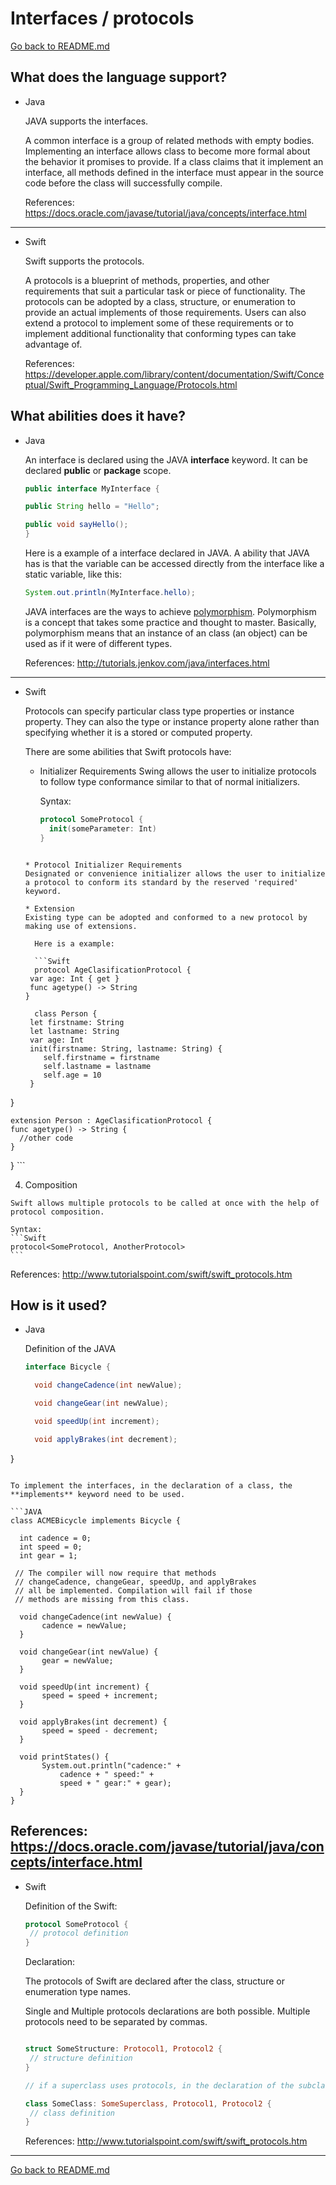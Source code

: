 # Interfaces / protocols

[Go back to README.md](README.md)

## What does the language support?
* Java

  JAVA supports the interfaces.

  A common interface is a group of related methods with empty bodies. Implementing an interface allows class to become more formal about the behavior it promises to provide. If a class claims that it implement an interface, all methods defined in the interface must appear in the source code before the class will successfully compile.

  References:
  <https://docs.oracle.com/javase/tutorial/java/concepts/interface.html>

---
* Swift

  Swift supports the protocols.

  A protocols is a blueprint of methods, properties, and other requirements that suit a particular task or piece of functionality. The protocols can be adopted by a class, structure, or enumeration to provide an actual implements of those requirements. Users can also extend a protocol to implement some of these requirements or to implement additional functionality that conforming types can take advantage of.

  References:
  <https://developer.apple.com/library/content/documentation/Swift/Conceptual/Swift_Programming_Language/Protocols.html>


## What abilities does it have?

* Java

  An interface is declared using the JAVA **interface** keyword. It can be declared **public** or **package** scope.

  ```JAVA
  public interface MyInterface {

  public String hello = "Hello";

  public void sayHello();
  }
  ```

  Here is a example of a interface declared in JAVA. A ability that JAVA has is that the variable can be accessed directly from the interface like a static variable, like this:

  ```JAVA
  System.out.println(MyInterface.hello);
  ```
  JAVA interfaces are the ways to achieve [polymorphism](https://en.wikipedia.org/wiki/Polymorphism_(computer_science)). Polymorphism is a concept that takes some practice and thought to master. Basically, polymorphism means that an instance of an class (an object) can be used as if it were of different types.

  References:
  <http://tutorials.jenkov.com/java/interfaces.html>

---

* Swift

  Protocols can specify particular class type properties or instance property. They can also the type or instance property alone rather than specifying whether it is a stored or computed property.

  There are some abilities that Swift protocols have:

  * Initializer Requirements
  Swing allows the user to initialize protocols to follow type conformance similar to that of normal initializers.

    Syntax:

    ```Swift
    protocol SomeProtocol {
      init(someParameter: Int)
    }
  ```

  * Protocol Initializer Requirements
  Designated or convenience initializer allows the user to initialize a protocol to conform its standard by the reserved 'required' keyword.

  * Extension
  Existing type can be adopted and conformed to a new protocol by making use of extensions.

    Here is a example:

    ```Swift
    protocol AgeClasificationProtocol {
   var age: Int { get }
   func agetype() -> String
  }

    class Person {
   let firstname: String
   let lastname: String
   var age: Int
   init(firstname: String, lastname: String) {
      self.firstname = firstname
      self.lastname = lastname
      self.age = 10
   }
}

    extension Person : AgeClasificationProtocol {
    func agetype() -> String {
      //other code
    }
  }
    ```

  4. Composition

    Swift allows multiple protocols to be called at once with the help of protocol composition.

    Syntax:
    ```Swift
    protocol<SomeProtocol, AnotherProtocol>
    ```

  References:
  <http://www.tutorialspoint.com/swift/swift_protocols.htm>


## How is it used?

* Java

  Definition of the JAVA

  ```JAVA
  interface Bicycle {

    void changeCadence(int newValue);

    void changeGear(int newValue);

    void speedUp(int increment);

    void applyBrakes(int decrement);
}
  ```

  To implement the interfaces, in the declaration of a class, the **implements** keyword need to be used.

  ```JAVA
  class ACMEBicycle implements Bicycle {

    int cadence = 0;
    int speed = 0;
    int gear = 1;

   // The compiler will now require that methods
   // changeCadence, changeGear, speedUp, and applyBrakes
   // all be implemented. Compilation will fail if those
   // methods are missing from this class.

    void changeCadence(int newValue) {
         cadence = newValue;
    }

    void changeGear(int newValue) {
         gear = newValue;
    }

    void speedUp(int increment) {
         speed = speed + increment;   
    }

    void applyBrakes(int decrement) {
         speed = speed - decrement;
    }

    void printStates() {
         System.out.println("cadence:" +
             cadence + " speed:" +
             speed + " gear:" + gear);
    }
}

  ```

  References:
  <https://docs.oracle.com/javase/tutorial/java/concepts/interface.html>
---
* Swift

  Definition of the Swift:

  ```Swift
  protocol SomeProtocol {
   // protocol definition
  }
  ```

  Declaration:

  The protocols of Swift are declared after the class, structure or enumeration type names.

  Single and Multiple protocols declarations are both possible. Multiple protocols need to be separated by commas.

  ```Swift

  struct SomeStructure: Protocol1, Protocol2 {
   // structure definition
  }

  // if a superclass uses protocols, in the declaration of the subclass, the protocols also need to follow the superclass name with commas

  class SomeClass: SomeSuperclass, Protocol1, Protocol2 {
   // class definition
  }
  ```

  References:
  <http://www.tutorialspoint.com/swift/swift_protocols.htm>

---
[Go back to README.md](README.md)
